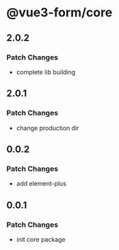 # @vue3-form/core

## 2.0.2

### Patch Changes

- complete lib building

## 2.0.1

### Patch Changes

- change production dir

## 0.0.2

### Patch Changes

- add element-plus

## 0.0.1

### Patch Changes

- init core package
